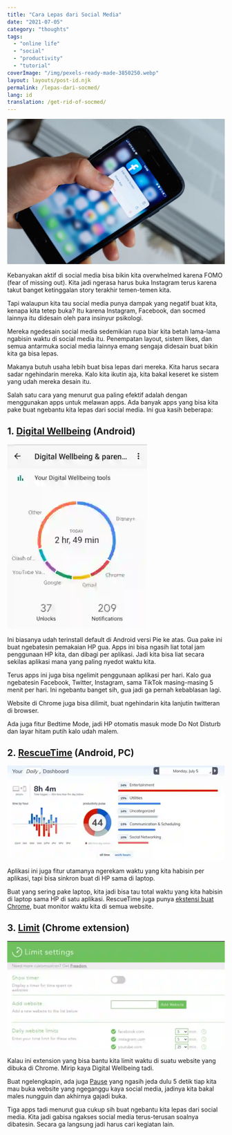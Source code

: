 ```yaml
---
title: "Cara Lepas dari Social Media"
date: "2021-07-05"
category: "thoughts"
tags:
  - "online life"
  - "social"
  - "productivity"
  - "tutorial"
coverImage: "/img/pexels-ready-made-3850250.webp"
layout: layouts/post-id.njk
permalink: /lepas-dari-socmed/
lang: id
translation: /get-rid-of-socmed/
---
```


![](/img/pexels-ready-made-3850250.webp)

Kebanyakan aktif di social media bisa bikin kita overwhelmed karena FOMO (fear of missing out). Kita jadi ngerasa harus buka Instagram terus karena takut banget ketinggalan story terakhir temen-temen kita.

Tapi walaupun kita tau social media punya dampak yang negatif buat kita, kenapa kita tetep buka? Itu karena Instagram, Facebook, dan socmed lainnya itu didesain oleh para insinyur psikologi.

Mereka ngedesain social media sedemikian rupa biar kita betah lama-lama ngabisin waktu di social media itu. Penempatan layout, sistem likes, dan semua antarmuka social media lainnya emang sengaja didesain buat bikin kita ga bisa lepas.

Makanya butuh usaha lebih buat bisa lepas dari mereka. Kita harus secara sadar ngehindarin mereka. Kalo kita ikutin aja, kita bakal keseret ke sistem yang udah mereka desain itu.

Salah satu cara yang menurut gua paling efektif adalah dengan menggunakan apps untuk melawan apps. Ada banyak apps yang bisa kita pake buat ngebantu kita lepas dari social media. Ini gua kasih beberapa:

## 1. [Digital Wellbeing](https://play.google.com/store/apps/details?id=com.google.android.apps.wellbeing&hl=en_US&gl=US) (Android)

![](/img/Pasted-image-20210705172129-1.webp)

Ini biasanya udah terinstall default di Android versi Pie ke atas. Gua pake ini buat ngebatesin pemakaian HP gua. Apps ini bisa ngasih liat total jam penggunaan HP kita, dan dibagi per aplikasi. Jadi kita bisa liat secara sekilas aplikasi mana yang paling nyedot waktu kita.

Terus apps ini juga bisa ngelimit penggunaan aplikasi per hari. Kalo gua ngebatesin Facebook, Twitter, Instagram, sama TikTok masing-masing 5 menit per hari. Ini ngebantu banget sih, gua jadi ga pernah kebablasan lagi.

Website di Chrome juga bisa dilimit, buat ngehindarin kita lanjutin twitteran di browser.

Ada juga fitur Bedtime Mode, jadi HP otomatis masuk mode Do Not Disturb dan layar hitam putih kalo udah malem.

## 2. [RescueTime](https://rescuetime.com/) (Android, PC)

![](/img/Pasted-image-20210705171815-1-1024x442.webp)

Aplikasi ini juga fitur utamanya ngerekam waktu yang kita habisin per aplikasi, tapi bisa sinkron buat di HP sama di laptop.

Buat yang sering pake laptop, kita jadi bisa tau total waktu yang kita habisin di laptop sama HP di satu aplikasi. RescueTime juga punya [ekstensi buat Chrome](https://chrome.google.com/webstore/detail/rescuetime-for-chrome-and/bdakmnplckeopfghnlpocafcepegjeap?hl=en-US), buat monitor waktu kita di semua website.

## 3. [Limit](https://chrome.google.com/webstore/detail/limit-set-limits-for-dist/blcdfhbibkkjpfdddnmnmhfgjlicebba?hl=en) (Chrome extension)

![](/img/Pasted-image-20210705172824-1-1024x510.webp)

Kalau ini extension yang bisa bantu kita limit waktu di suatu website yang dibuka di Chrome. Mirip kaya Digital Wellbeing tadi.

Buat ngelengkapin, ada juga [Pause](https://chrome.google.com/webstore/detail/pause-stop-mindless-brows/ljfdccdjpfjpfjbpdiihanpodilolofh?hl=en) yang ngasih jeda dulu 5 detik tiap kita mau buka website yang ngeganggu kaya social media, jadinya kita bakal males nungguin dan akhirnya gajadi buka.

Tiga apps tadi menurut gua cukup sih buat ngebantu kita lepas dari social media. Kita jadi gabisa ngakses social media terus-terusan soalnya dibatesin. Secara ga langsung jadi harus cari kegiatan lain.
